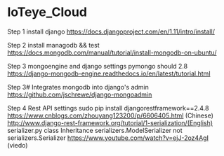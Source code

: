# IoTeye_Cloud

Step 1 install django
https://docs.djangoproject.com/en/1.11/intro/install/

Step 2 install managodb && test		
https://docs.mongodb.com/manual/tutorial/install-mongodb-on-ubuntu/

Step 3 mongoengine and django settings
pymongo should 2.8
https://django-mongodb-engine.readthedocs.io/en/latest/tutorial.html

Step 3# Integrates mongodb into django's admin
https://github.com/jschrewe/django-mongoadmin

Step 4 Rest API settings
sudo pip install djangorestframework==2.4.8
https://www.cnblogs.com/zhouyang123200/p/6606405.html (Chinese)
http://www.django-rest-framework.org/tutorial/1-serialization/(English)
serializer.py class Inheritance serializers.ModelSerializer not serializers.Serializer
https://www.youtube.com/watch?v=ejJ-2oz4AgI (viedo)
